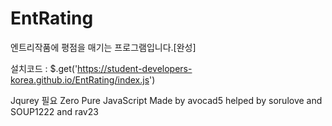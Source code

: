 # EntRating
엔트리작품에 평점을 매기는 프로그램입니다.[완성]

설치코드 : $.get('https://student-developers-korea.github.io/EntRating/index.js')

Jqurey 필요 Zero
Pure JavaScript
Made by avocad5
helped by sorulove and SOUP1222 and rav23
